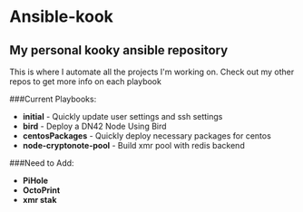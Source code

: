 # Ansible-kook
## My personal kooky ansible repository
This is where I automate all the projects I'm working on.
Check out my other repos to get more info on each playbook

###Current Playbooks:
- **initial** - Quickly update user settings and ssh settings
- **bird** - Deploy a DN42 Node Using Bird
- **centosPackages** - Quickly deploy necessary packages for centos
- **node-cryptonote-pool** - Build xmr pool with redis backend

###Need to Add:
- **PiHole**
- **OctoPrint**
- **xmr stak**
